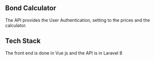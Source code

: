 ## Bond Calculator

The API provides the User Authentication, setting to the prices and the calculator.

## Tech Stack

The front end is done in Vue js and the API is in Laravel 8
